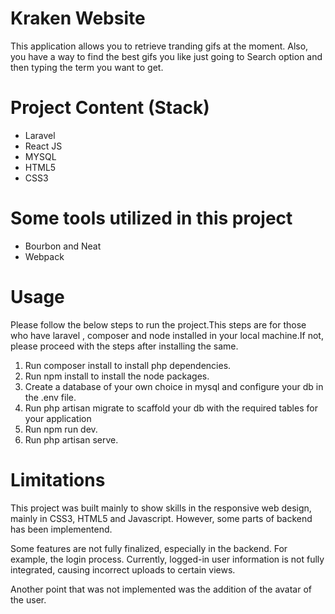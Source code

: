 # Kraken Website

This application allows you to retrieve tranding gifs at the moment. 
Also, you have a way to find the best gifs you like just going to Search option and then typing the term you want to get.

# Project Content (Stack)
- Laravel
- React JS
- MYSQL
- HTML5
- CSS3

# Some tools utilized in this project
- Bourbon and Neat
- Webpack

# Usage

Please follow the below steps to run the project.This steps are for those who have laravel , composer and node installed in your local machine.If not, please proceed with the steps after installing the same.

1) Run composer install to install php dependencies.
2) Run npm install to install the node packages.
3) Create a database of your own choice in mysql and configure your db in the .env file.
4) Run php artisan migrate to scaffold your db with the required tables for your application
5) Run npm run dev.
6) Run php artisan serve.


# Limitations
This project was built mainly to show skills in the responsive web design, mainly in CSS3, HTML5 and Javascript.
However, some parts of backend has been implementend.

Some features are not fully finalized, especially in the backend. For example, the login process. Currently, logged-in user information is not fully integrated, causing incorrect uploads to certain views.

Another point that was not implemented was the addition of the avatar of the user.
